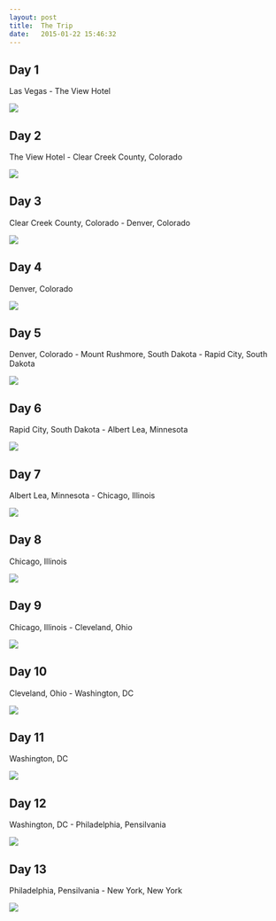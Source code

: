```yaml
---
layout: post
title:  The Trip
date:   2015-01-22 15:46:32
---
```

## Day 1
Las Vegas - The View Hotel

![](http://www.darngooddigs.com/photos/theview2.jpg)

## Day 2
The View Hotel - Clear Creek County, Colorado

![](http://clearcreekcounty.org/wp-content/uploads/2011/03/mount-evans-scenic-drive1.jpg)

## Day 3
Clear Creek County, Colorado - Denver, Colorado

![](https://synoptek.com/wp-content/uploads/2014/09/denvercity.jpg)

## Day 4
Denver, Colorado

![](http://www.ecampervanhire.com/wp-content/uploads/denver-colorado.jpg)

## Day 5
Denver, Colorado - Mount Rushmore, South Dakota - Rapid City, South Dakota

![](http://travel.sndimg.com/static_files/imagesource/imageoutput6/mt-rushmore_966x543.jpg)

## Day 6
Rapid City, South Dakota - Albert Lea, Minnesota

![](http://images.topix.com/gallery/up-JSDMKE4KIGPFFQ1D.jpg)

## Day 7
Albert Lea, Minnesota - Chicago, Illinois

![](http://www.photographyblogger.net/wp-content/uploads/2009/09/Chicago4.jpg)

## Day 8
Chicago, Illinois

![](http://www.charterflightgroup.com/wp-content/uploads/2012/12/Chicago-IL.png)

## Day 9
Chicago, Illinois - Cleveland, Ohio

![](http://www.destination360.com/north-america/us/ohio/images/s/cleveland.jpg)

## Day 10
Cleveland, Ohio - Washington, DC

![](http://etadventures.com/city_images/132164119557.jpg)

## Day 11
Washington, DC

![](http://bethesda.hyatt.com/content/dam/Multimedia/park/wasph/737x415xWASPH_P086_Lincoln_Memorial_1280x720_54628.jpg.pagespeed.ic.vpBfHKFZbE.jpg)

## Day 12
Washington, DC - Philadelphia, Pensilvania

![](http://www.suitqaisdiaries.com/wp-content/uploads/2014/06/pl0.jpg)

## Day 13
Philadelphia, Pensilvania - New York, New York

![](http://media-cdn.tripadvisor.com/media/photo-s/03/9b/2d/f2/new-york-city.jpg)